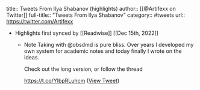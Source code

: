 title:: Tweets From Ilya Shabanov (highlights)
author:: [[@Artifexx on Twitter]]
full-title:: "Tweets From Ilya Shabanov"
category:: #tweets
url:: https://twitter.com/Artifexx

- Highlights first synced by [[Readwise]] [[Dec 15th, 2022]]
	- Note Taking with @obsdmd is pure bliss. Over years I developed my own system for academic notes and today finally I wrote on the ideas.
	  
	  Check out the long version, or follow the thread
	  
	   https://t.co/YIbpRLuhcm ([View Tweet](https://twitter.com/Artifexx/status/1602904072952381441))